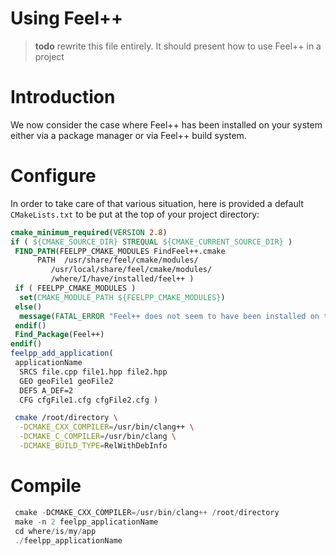 Using Feel++
============

> **todo** rewrite this file entirely. It should present how to use Feel++ in a project

# Introduction

We now consider the case where Feel++ has been installed on your system
either via a package manager or via Feel++ build system.

# Configure

In order to take care of that various situation, here is provided a default `CMakeLists.txt` to be put at the top of your project directory:
```cmake
cmake_minimum_required(VERSION 2.8)
if ( ${CMAKE_SOURCE_DIR} STREQUAL ${CMAKE_CURRENT_SOURCE_DIR} )
 FIND_PATH(FEELPP_CMAKE_MODULES FindFeel++.cmake
      PATH  /usr/share/feel/cmake/modules/
         /usr/local/share/feel/cmake/modules/
         /where/I/have/installed/feel++ )
 if ( FEELPP_CMAKE_MODULES )
  set(CMAKE_MODULE_PATH ${FEELPP_CMAKE_MODULES})
 else()
  message(FATAL_ERROR "Feel++ does not seem to have been installed on this platform")
 endif()
 Find_Package(Feel++)
endif()
feelpp_add_application(
 applicationName
  SRCS file.cpp file1.hpp file2.hpp
  GEO geoFile1 geoFile2
  DEFS A_DEF=2
  CFG cfgFile1.cfg cfgFile2.cfg )
```

```sh
 cmake /root/directory \
  -DCMAKE_CXX_COMPILER=/usr/bin/clang++ \
  -DCMAKE_C_COMPILER=/usr/bin/clang \
  -DCMAKE_BUILD_TYPE=RelWithDebInfo
```

# Compile

```cpp
 cmake -DCMAKE_CXX_COMPILER=/usr/bin/clang++ /root/directory
 make -n 2 feelpp_applicationName
 cd where/is/my/app
 ./feelpp_applicationName
```
